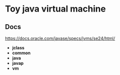 # Toy java virtual machine

## Docs

https://docs.oracle.com/javase/specs/jvms/se24/html/

- **jclass**
- **common**
- **java**
- **javap**
- **vm**
